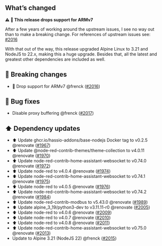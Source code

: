 ## What’s changed

**⚠️ 🚨 This release drops support for ARMv7**

After a few years of working around the upstream issues, I see no way out than to make a breaking change.
For references of upstream issues see: [#2016](https://github.com/hassio-addons/addon-node-red/pull/2016)

With that out of the way, this release upgraded Alpine Linux to 3.21 and NodeJS to 22.x, making this a huge upgrade.
Besides that, all the latest and greatest other dependencies are included as well.

## 🚨 Breaking changes

- 🚨 Drop support for ARMv7 @frenck ([#2016](https://github.com/hassio-addons/addon-node-red/pull/2016))

## 🐛 Bug fixes

- Disable proxy buffering @frenck ([#2017](https://github.com/hassio-addons/addon-node-red/pull/2017))

## ⬆️ Dependency updates

- ⬆️ Update ghcr.io/hassio-addons/base-nodejs Docker tag to v0.2.5 @renovate ([#1967](https://github.com/hassio-addons/addon-node-red/pull/1967))
- ⬆️ Update @node-red-contrib-themes/theme-collection to v4.0.11 @renovate ([#1970](https://github.com/hassio-addons/addon-node-red/pull/1970))
- ⬆️ Update node-red-contrib-home-assistant-websocket to v0.74.0 @renovate ([#1972](https://github.com/hassio-addons/addon-node-red/pull/1972))
- ⬆️ Update node-red to v4.0.4 @renovate ([#1974](https://github.com/hassio-addons/addon-node-red/pull/1974))
- ⬆️ Update node-red-contrib-home-assistant-websocket to v0.74.1 @renovate ([#1975](https://github.com/hassio-addons/addon-node-red/pull/1975))
- ⬆️ Update node-red to v4.0.5 @renovate ([#1976](https://github.com/hassio-addons/addon-node-red/pull/1976))
- ⬆️ Update node-red-contrib-home-assistant-websocket to v0.74.2 @renovate ([#1984](https://github.com/hassio-addons/addon-node-red/pull/1984))
- ⬆️ Update node-red-contrib-modbus to v5.43.0 @renovate ([#1989](https://github.com/hassio-addons/addon-node-red/pull/1989))
- ⬆️ Update alpine_3_19/python3-dev to v3.11.11-r0 @renovate ([#2005](https://github.com/hassio-addons/addon-node-red/pull/2005))
- ⬆️ Update node-red to v4.0.6 @renovate ([#2009](https://github.com/hassio-addons/addon-node-red/pull/2009))
- ⬆️ Update node-red to v4.0.7 @renovate ([#2010](https://github.com/hassio-addons/addon-node-red/pull/2010))
- ⬆️ Update node-red to v4.0.8 @renovate ([#2011](https://github.com/hassio-addons/addon-node-red/pull/2011))
- ⬆️ Update node-red-contrib-home-assistant-websocket to v0.75.0 @renovate ([#2013](https://github.com/hassio-addons/addon-node-red/pull/2013))
- Update to Alpine 3.21 (NodeJS 22) @frenck ([#2015](https://github.com/hassio-addons/addon-node-red/pull/2015))
